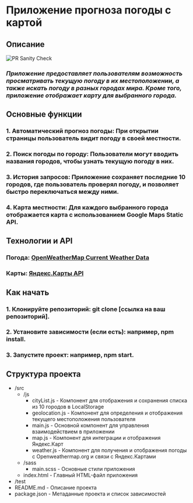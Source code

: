 # **Приложение прогноза погоды с картой**

## **Описание**

![PR Sanity Check](https://github.com/Vidga1/Weather-App/workflows/PR%20Sanity%20Check/badge.svg)

### *Приложение предоставляет пользователям возможность просматривать текущую погоду в их местоположении, а также искать погоду в разных городах мира. Кроме того, приложение отображает карту для выбранного города.*

## **Основные функции**

### 1. Автоматический прогноз погоды: При открытии страницы пользователь видит погоду в своей местности.
### 2. Поиск погоды по городу: Пользователи могут вводить названия городов, чтобы узнать текущую погоду в них.
### 3. История запросов: Приложение сохраняет последние 10 городов, где пользователь проверял погоду, и позволяет быстро переключаться между ними.
### 4. Карта местности: Для каждого выбранного города отображается карта с использованием Google Maps Static API.

## **Технологии и API**

### Погода: [OpenWeatherMap Current Weather Data](https://openweathermap.org/current)
### Карты: [Яндекс.Карты API](https://yandex.ru/dev/maps/jsapi/)

## **Как начать**
### 1. Клонируйте репозиторий: git clone [ссылка на ваш репозиторий].
### 2. Установите зависимости (если есть): например, npm install.
### 3. Запустите проект: например, npm start.

## **Структура проекта**


- /src
  - /js
    - cityList.js - Компонент для отображения и сохранения списка из 10 городов в LocalStorage
    - geolocation.js - Компонент для определения и отображения текущего местоположения пользователя
    - main.js - Основной компонент для управления взаимодействием в приложении
    - map.js - Компонент для интеграции и отображения Яндекс.Карт
    - weather.js - Компонент для получения и отображения погоды с Openweathermap.org и связи с Яндекс.Картами
  - /sass
    - main.scss - Основные стили приложения
  - index.html - Главный HTML-файл приложения
- /test
- README.md - Описание проекта
- package.json - Метаданные проекта и список зависимостей